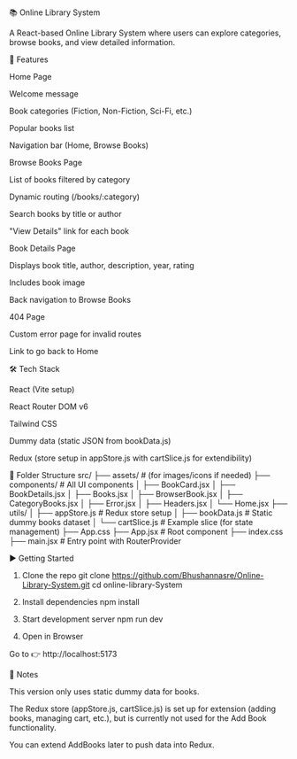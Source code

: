 📚 Online Library System

A React-based Online Library System where users can explore categories, browse books, and view detailed information.

🚀 Features

Home Page

Welcome message

Book categories (Fiction, Non-Fiction, Sci-Fi, etc.)

Popular books list

Navigation bar (Home, Browse Books)

Browse Books Page

List of books filtered by category

Dynamic routing (/books/:category)

Search books by title or author

"View Details" link for each book

Book Details Page

Displays book title, author, description, year, rating

Includes book image

Back navigation to Browse Books

404 Page

Custom error page for invalid routes

Link to go back to Home

🛠️ Tech Stack

React (Vite setup)

React Router DOM v6

Tailwind CSS

Dummy data (static JSON from bookData.js)

Redux (store setup in appStore.js with cartSlice.js for extendibility)

📂 Folder Structure
src/
 ├── assets/                # (for images/icons if needed)
 ├── components/            # All UI components
 │    ├── BookCard.jsx
 │    ├── BookDetails.jsx
 │    ├── Books.jsx
 │    ├── BrowserBook.jsx
 │    ├── CategoryBooks.jsx
 │    ├── Error.jsx
 │    ├── Headers.jsx
 │    └── Home.jsx
 ├── utils/
 │    ├── appStore.js       # Redux store setup
 │    ├── bookData.js       # Static dummy books dataset
 │    └── cartSlice.js      # Example slice (for state management)
 ├── App.css
 ├── App.jsx                # Root component
 ├── index.css
 ├── main.jsx               # Entry point with RouterProvider

▶️ Getting Started
1. Clone the repo
git clone https://github.com/Bhushannasre/Online-Library-System.git
cd online-library-System

2. Install dependencies
npm install

3. Start development server
npm run dev

4. Open in Browser

Go to 👉 http://localhost:5173

📝 Notes

This version only uses static dummy data for books.

The Redux store (appStore.js, cartSlice.js) is set up for extension (adding books, managing cart, etc.), but is currently not used for the Add Book functionality.

You can extend AddBooks later to push data into Redux.
